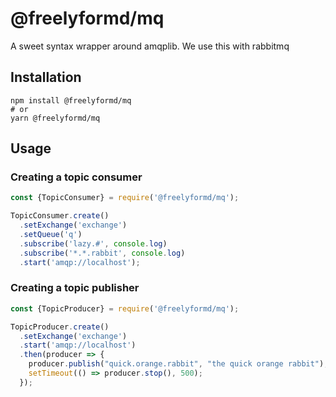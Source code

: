 # @freelyformd/mq

A sweet syntax wrapper around amqplib. We use this with rabbitmq

## Installation

```
npm install @freelyformd/mq 
# or
yarn @freelyformd/mq
```

## Usage

### Creating a topic consumer

```js
const {TopicConsumer} = require('@freelyformd/mq');

TopicConsumer.create()
  .setExchange('exchange')
  .setQueue('q')
  .subscribe('lazy.#', console.log) 
  .subscribe('*.*.rabbit', console.log)
  .start('amqp://localhost');

```

### Creating a topic publisher

```js
const {TopicProducer} = require('@freelyformd/mq');

TopicProducer.create()
  .setExchange('exchange')
  .start('amqp://localhost')
  .then(producer => {
    producer.publish("quick.orange.rabbit", "the quick orange rabbit");
    setTimeout(() => producer.stop(), 500);
  });
```